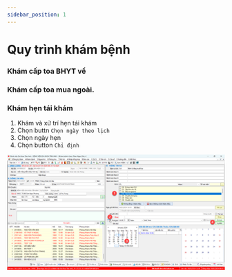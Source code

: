 ```yaml
---
sidebar_position: 1
---
```


# Quy trình khám bệnh

### Khám cấp toa BHYT về

### Khám cấp toa mua ngoài.

### Khám hẹn tái khám
1. Khám và xử trí hẹn tái khám
2. Chọn buttn `Chọn ngày theo lịch`
3. Chọn ngày hẹn
4. Chọn button `Chỉ định`

![Alt text](img/kb-hen-kham-1.png)




